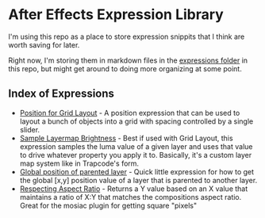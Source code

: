 # After Effects Expression Library

I'm using this repo as a place to store expression snippits that I think are worth saving for later. 

Right now, I'm storing them in markdown files in the [expressions folder](https://github.com/CameronFoxly/AfterEffectsExpressionLibrary/tree/main/expressions) in this repo, but might get around to doing more organizing at some point.


## Index of Expressions

- [Position for Grid Layout](https://github.com/CameronFoxly/AfterEffectsExpressionLibrary/blob/main/expressions/grid-layout.md) - A position expression that can be used to layout a bunch of objects into a grid with spacing controlled by a single slider. 
- [Sample Layermap Brightness](https://github.com/CameronFoxly/AfterEffectsExpressionLibrary/blob/main/expressions/Sample-LayerMap-Luma.md) - Best if used with Grid Layout, this expression samples the luma value of a given layer and uses that value to drive whatever property you apply it to. Basically, it's a custom layer map system like in Trapcode's form. 
- [Global position of parented layer](https://github.com/CameronFoxly/AfterEffectsExpressionLibrary/blob/main/expressions/Sample-LayerMap-Luma.md) - Quick little expression for how to get the global [x,y] position value of a layer that is parented to another layer.
- [Respecting Aspect Ratio](https://github.com/CameronFoxly/AfterEffectsExpressionLibrary/blob/main/expressions/respecting-aspect-ratio.md) - Returns a Y value based on an X value that maintains a ratio of X:Y that matches the compositions aspect ratio. Great for the mosiac plugin for getting square "pixels"
